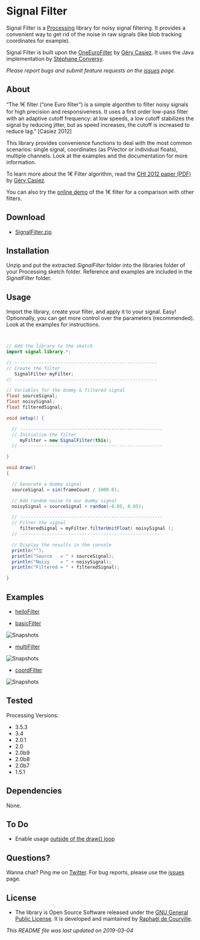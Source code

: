 # Signal Filter

Signal Filter is a [Processing](http://processing.org/) library for noisy signal filtering. It provides a convenient way to get rid of the noise in raw signals (like blob tracking coordinates for example).

Signal Filter is built upon the [OneEuroFilter](http://www.lifl.fr/~casiez/1euro/) by [Géry Casiez](http://www.lifl.fr/~casiez). It uses the Java implementation by [Stéphane Conversy](http://lii-enac.fr/~conversy/).

*Please report bugs and submit feature requests on the [issues](https://github.com/SableRaf/SignalFilter/issues) page.*


## About

“The 1€ ﬁlter (“one Euro ﬁlter”) is a simple algorithm to ﬁlter noisy signals for high precision and responsiveness. It uses a ﬁrst order low-pass ﬁlter with an adaptive cutoff frequency: at low speeds, a low cutoff stabilizes the signal by reducing jitter, but as speed increases, the cutoff is increased to reduce lag.” [Casiez 2012]

This library provides convenience functions to deal with the most common scenarios: single signal, coordinates (as PVector or individual floats), multiple channels. Look at the examples and the documentation for more information.

To learn more about the 1€ Filter algorithm, read the [CHI 2012 paper (PDF)](http://www.lifl.fr/~casiez/publications/CHI2012-casiez.pdf) by [Géry Casiez](http://www.lifl.fr/~casiez).

You can also try the [online demo](http://cristal.univ-lille.fr/~casiez/1euro/InteractiveDemo/) of the 1€ filter for a comparison with other filters.

## Download

* [SignalFilter.zip](http://s176381904.onlinehome.fr/processing/SignalFilter/download/SignalFilter.zip)

## Installation

Unzip and put the extracted *SignalFilter* folder into the libraries folder of your Processing sketch folder. Reference and examples are included in the *SignalFilter* folder.

## Usage

Import the library, create your filter, and apply it to your signal. Easy! Optionnally, you can get more control over the parameters (recommended). Look at the examples for instructions.

```java


// Add the library to the sketch
import signal.library.*;

// -----------------------------------------------------
// Create the filter
   SignalFilter myFilter;
// -----------------------------------------------------

// Variables for the dummy & filtered signal
float sourceSignal;
float noisySignal;
float filteredSignal;

void setup() {

  // -----------------------------------------------------
  // Initialize the filter
     myFilter = new SignalFilter(this);
  // -----------------------------------------------------

}

void draw()
{

  // Generate a dummy signal
  sourceSignal = sin(frameCount / 1000.0);

  // Add random noise to our dummy signal
  noisySignal = sourceSignal + random(-0.05, 0.05);

  // -----------------------------------------------------
  // Filter the signal
     filteredSignal = myFilter.filterUnitFloat( noisySignal );
  // -----------------------------------------------------

  // Display the results in the console
  println("");
  println("Source   = " + sourceSignal);
  println("Noisy    = " + noisySignal);
  println("Filtered = " + filteredSignal);

}

```


## Examples

* [helloFilter](https://github.com/SableRaf/signalfilter/tree/master/SignalFilter/examples/helloFilter/helloFilter.pde)

* [basicFilter](https://github.com/SableRaf/signalfilter/tree/master/SignalFilter/examples/basicFilter/basicFilter.pde)

![Snapshots](https://raw.github.com/SableRaf/signalfilter/master/ressources/basicFilter.jpg)

* [multiFilter](https://github.com/SableRaf/signalfilter/tree/master/SignalFilter/examples/multiFilter/multiFilter.pde)

![Snapshots](https://raw.github.com/SableRaf/signalfilter/master/ressources/multiFilter.jpg)

* [coordFilter](https://github.com/SableRaf/signalfilter/tree/master/SignalFilter/examples/coordFilter/coordFilter.pde)

![Snapshots](https://raw.github.com/SableRaf/signalfilter/master/ressources/coordFilter.jpg)



## Tested

Processing Versions:

* 3.5.3
* 3.4
* 2.0.1
* 2.0
* 2.0b9
* 2.0b8
* 2.0b7
* 1.5.1


## Dependencies

None.

## To Do

* Enable usage [outside of the draw() loop](https://github.com/SableRaf/signalfilter/issues/2)


## Questions?

Wanna chat? Ping me on [Twitter](https://twitter.com/sableRaph). For bug reports, please use the [issues](https://github.com/SableRaf/SignalFilter/issues) page.


## License

* The library is Open Source Software released under the [GNU General Public License](http://www.gnu.org/licenses/gpl.html). It is developed and maintained by [Raphaël de Courville](https://twitter.com/sableRaph).

*This README file was last updated on 2019-03-04*
